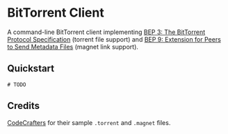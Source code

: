 # BitTorrent Client

A command-line BitTorrent client implementing [BEP 3: The BitTorrent Protocol Specification](https://www.bittorrent.org/beps/bep_0003.html) (torrent file support)
and [BEP 9: Extension for Peers to Send Metadata Files](https://www.bittorrent.org/beps/bep_0009.html) (magnet link support).

## Quickstart

```shell
# TODO
```

## Credits

[CodeCrafters](https://app.codecrafters.io/courses/bittorrent/overview) for their sample `.torrent` and `.magnet` files.